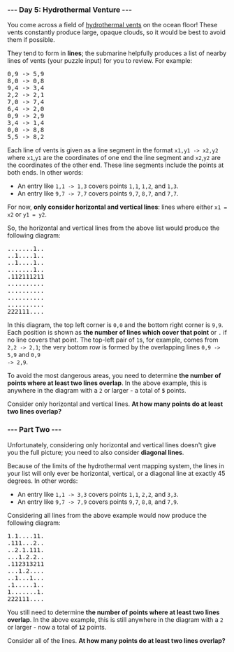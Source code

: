 ### --- Day 5: Hydrothermal Venture ---

You come across a field of [hydrothermal vents](https://en.wikipedia.org/wiki/Hydrothermal_vent) on
the ocean floor! These vents constantly produce large, opaque clouds, so it would be best to avoid
them if possible.

They tend to form in <b>lines</b>; the submarine helpfully produces a list of nearby lines of vents
(your puzzle input) for you to review. For example:

<pre>
0,9 -&gt; 5,9
8,0 -&gt; 0,8
9,4 -&gt; 3,4
2,2 -&gt; 2,1
7,0 -&gt; 7,4
6,4 -&gt; 2,0
0,9 -&gt; 2,9
3,4 -&gt; 1,4
0,0 -&gt; 8,8
5,5 -&gt; 8,2
</pre>

Each line of vents is given as a line segment in the format <code>x1,y1 -&gt; x2,y2</code> where
<code>x1</code>,<code>y1</code> are the coordinates of one end the line segment and
<code>x2</code>,<code>y2</code> are the coordinates of the other end. These line segments include
the points at both ends. In other words:

- An entry like <code>1,1 -&gt; 1,3</code> covers points <code>1,1</code>, <code>1,2</code>, and
  <code>1,3</code>.
- An entry like <code>9,7 -&gt; 7,7</code> covers points <code>9,7</code>, <code>8,7</code>, and
  <code>7,7</code>.

For now, <b>only consider horizontal and vertical lines</b>: lines where either <code>x1 = x2</code>
or <code>y1 = y2</code>.

So, the horizontal and vertical lines from the above list would produce the following diagram:

<pre>
.......1..
..1....1..
..1....1..
.......1..
.112111211
..........
..........
..........
..........
222111....
</pre>

In this diagram, the top left corner is <code>0,0</code> and the bottom right corner is
<code>9,9</code>. Each position is shown as <b>the number of lines which cover that point</b> or
<code>.</code> if no line covers that point. The top-left pair of <code>1</code>s, for example,
comes from <code>2,2 -&gt; 2,1</code>; the very bottom row is formed by the overlapping lines
<code>0,9 -&gt; 5,9</code> and <code>0,9 -&gt; 2,9</code>.

To avoid the most dangerous areas, you need to determine <b>the number of points where at least two
lines overlap</b>. In the above example, this is anywhere in the diagram with a <code>2</code> or
larger - a total of <code><b>5</b></code> points.

Consider only horizontal and vertical lines. <b>At how many points do at least two lines
overlap?</b>

### --- Part Two ---

Unfortunately, considering only horizontal and vertical lines doesn't give you the full picture; you
need to also consider <b>diagonal lines</b>.

Because of the limits of the hydrothermal vent mapping system, the lines in your list will only ever
be horizontal, vertical, or a diagonal line at exactly 45 degrees. In other words:

- An entry like <code>1,1 -&gt; 3,3</code> covers points <code>1,1</code>, <code>2,2</code>, and
  <code>3,3</code>.
- An entry like <code>9,7 -&gt; 7,9</code> covers points <code>9,7</code>, <code>8,8</code>, and
  <code>7,9</code>.

Considering all lines from the above example would now produce the following diagram:

<pre>
1.1....11.
.111...2..
..2.1.111.
...1.2.2..
.112313211
...1.2....
..1...1...
.1.....1..
1.......1.
222111....
</pre>

You still need to determine <b>the number of points where at least two lines overlap</b>. In the
above example, this is still anywhere in the diagram with a <code>2</code> or larger - now a total
of <code><b>12</b></code> points.

Consider all of the lines. <b>At how many points do at least two lines overlap?</b>